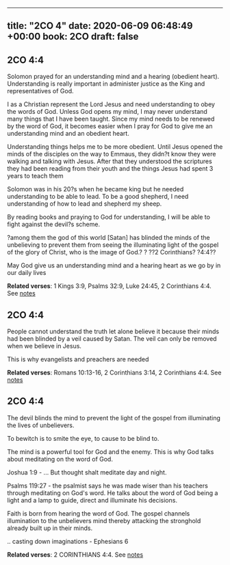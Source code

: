 
---
title: "2CO 4"
date: 2020-06-09 06:48:49 +00:00
book: 2CO
draft: false
---

## 2CO 4:4

Solomon prayed for an understanding mind and a hearing (obedient heart). Understanding is really important in administer justice as the King and representatives of God.

I as a Christian represent the Lord Jesus and need understanding to obey the words of God. Unless God opens my mind, I may never understand many things that I have been taught. Since my mind needs to be renewed by the word of God, it becomes easier when I pray for God to give me an understanding mind and an obedient heart.

Understanding things helps me to be more obedient. Until Jesus opened the minds of the disciples on the way to Emmaus, they didn?t know they were walking and talking with Jesus. After that they understood the scriptures they had been reading from their youth and the things Jesus had spent 3 years to teach them

Solomon was in his 20?s when he became king but he needed understanding to be able to lead. To be a good shepherd, I need understanding of how to lead and shepherd my sheep.

By reading books and praying to God for understanding, I will be able to fight against the devil?s scheme.


?among them the god of this world [Satan] has blinded the minds of the unbelieving to prevent them from seeing the illuminating light of the gospel of the glory of Christ, who is the image of God.?
? ??2 Corinthians? ?4:4??

May God give us an understanding mind and a hearing heart as we go by in our daily lives

**Related verses**: 1 Kings 3:9, Psalms 32:9, Luke 24:45, 2 Corinthians 4:4. See [notes](https://my.bible.com/notes/3447963928742322447)


## 2CO 4:4

People cannot understand the truth let alone believe it because their minds had been blinded by a veil caused by Satan. The veil can only be removed when we believe in Jesus.

This is why evangelists and preachers are needed

**Related verses**: Romans 10:13-16, 2 Corinthians 3:14, 2 Corinthians 4:4. See [notes](https://my.bible.com/notes/3183555190901695401)


## 2CO 4:4

The devil blinds the mind to prevent the light of the gospel from illuminating the lives of unbelievers.

To bewitch is to smite the eye, to cause to be blind to.

The mind is a powerful tool for God and the enemy. This is why God talks about meditating on the word of God.

Joshua 1:9 - ... But thought shalt meditate day and night.

Psalms 119:27 - the psalmist says he was made wiser than his teachers through meditating on God's word. He talks about the word of God being a light and a lamp to guide, direct and illuminate his decisions.

Faith is born from hearing the word of God. The gospel channels illumination to the unbelievers mind thereby attacking the stronghold already built up in their minds.

.. casting down imaginations - Ephesians 6

**Related verses**: 2 CORINTHIANS 4:4. See [notes](https://my.bible.com/notes/2978341373755515850)

